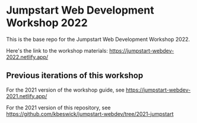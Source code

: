 # Jumpstart Web Development Workshop 2022

This is the base repo for the Jumpstart Web Development Workshop 2022.

Here's the link to the workshop materials: https://jumpstart-webdev-2022.netlify.app/

## Previous iterations of this workshop

For the 2021 version of the workshop guide, see https://jumpstart-webdev-2021.netlify.app/

For the 2021 version of this repository, see https://github.com/kbeswick/jumpstart-webdev/tree/2021-jumpstart
